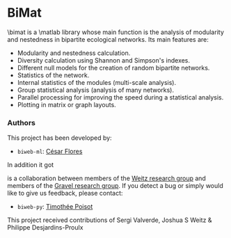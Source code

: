 # BiMat

\bimat is a \matlab library whose main function is the analysis of modularity
and nestedness in bipartite ecological networks. Its main features are:

* Modularity and nestedness calculation.
* Diversity calculation using Shannon and Simpson's indexes.
* Different null models for the creation of random bipartite networks.
* Statistics of the network.
* Internal statistics of the modules (multi-scale analysis).
* Group statistical analysis (analysis of many networks).
* Parallel processing for improving the speed during a statistical analysis.
* Plotting in matrix or graph layouts.




### Authors

This project has been developed by:

* `biweb-ml`: [César Flores](mailto:cesar.flores@gatech.edu)

In addition it got 

is a collaboration between members of the [Weitz research group](http://ecotheory.biology.gatech.edu) and members of the [Gravel research group](http://chaire-eec.uqar.qc.ca/dom-fr.php). If you detect a bug or simply would like to give us feedback, please contact:

* `biweb-py`: [Timothée Poisot](http://timotheepoisot.fr/)


This project received contributions of Sergi Valverde, Joshua S Weitz & Philippe Desjardins-Proulx
